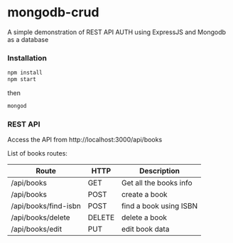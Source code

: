 # mongodb-crud
A simple demonstration of REST API AUTH using ExpressJS and Mongodb as a database

### Installation
```javascript
npm install
npm start
```
then
```javascript
mongod
```

### REST API
Access the API from http://localhost:3000/api/books

List of books routes:

Route | HTTP | Description
----- | ---- | -----------
/api/books | GET | Get all the books info
/api/books | POST | create a book
/api/books/find-isbn | POST | find a book using ISBN
/api/books/delete | DELETE | delete a book
/api/books/edit | PUT | edit book data